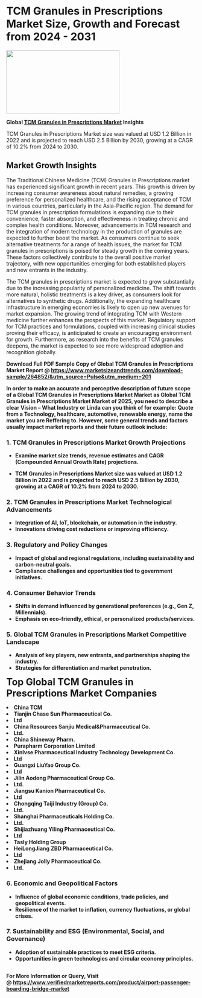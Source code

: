 <H1>TCM Granules in Prescriptions Market Size, Growth and Forecast from 2024 - 2031</H1><img class="aligncenter size-medium wp-image-584254" src="https://thirdeyenews.in/wp-content/uploads/2024/09/Global-Market-Research-300x168.jpeg" alt="" width="300" height="168" /><p><strong>Global&nbsp;<a href="https://www.marketsizeandtrends.com/download-sample/264852/&amp;utm_source=Pulse&amp;utm_medium=201">TCM Granules in Prescriptions Market</a> Insights</strong></p><p>TCM Granules in Prescriptions Market size was valued at USD 1.2 Billion in 2022 and is projected to reach USD 2.5 Billion by 2030, growing at a CAGR of 10.2% from 2024 to 2030.</p><p><h2>Market Growth Insights</h2> <p>The Traditional Chinese Medicine (TCM) Granules in Prescriptions market has experienced significant growth in recent years. This growth is driven by increasing consumer awareness about natural remedies, a growing preference for personalized healthcare, and the rising acceptance of TCM in various countries, particularly in the Asia-Pacific region. The demand for TCM granules in prescription formulations is expanding due to their convenience, faster absorption, and effectiveness in treating chronic and complex health conditions. Moreover, advancements in TCM research and the integration of modern technology in the production of granules are expected to further boost the market. As consumers continue to seek alternative treatments for a range of health issues, the market for TCM granules in prescriptions is poised for steady growth in the coming years. These factors collectively contribute to the overall positive market trajectory, with new opportunities emerging for both established players and new entrants in the industry.</p> <p><strong></strong></p> <p>The TCM granules in prescriptions market is expected to grow substantially due to the increasing popularity of personalized medicine. The shift towards more natural, holistic treatments is a key driver, as consumers look for alternatives to synthetic drugs. Additionally, the expanding healthcare infrastructure in emerging economies is likely to open up new avenues for market expansion. The growing trend of integrating TCM with Western medicine further enhances the prospects of this market. Regulatory support for TCM practices and formulations, coupled with increasing clinical studies proving their efficacy, is anticipated to create an encouraging environment for growth. Furthermore, as research into the benefits of TCM granules deepens, the market is expected to see more widespread adoption and recognition globally. <p><strong></p><p><span class=""><strong>Download Full PDF Sample Copy of Global TCM Granules in Prescriptions Market Report</strong> @ <a href="https://www.marketsizeandtrends.com/download-sample/264852/&amp;utm_source=Pulse&amp;utm_medium=201" target="_blank">https://www.marketsizeandtrends.com/download-sample/264852/&amp;utm_source=Pulse&amp;utm_medium=201</a></span></p><p>In order to make an accurate and perceptive description of future scope of a Global&nbsp;TCM Granules in Prescriptions Market Market as Global&nbsp;TCM Granules in Prescriptions Market Market of 2025, you need to describe a clear Vision &ndash; What Industry or Linda can you think of for example: Quote from a Technology, healthcare, automotive, renewable energy, name the market you are Reffering to. However, some general trends and factors usually impact market reports and their future outlook include:</p><h3>1.&nbsp;<strong>TCM Granules in Prescriptions Market Growth Projections</strong></h3><ul><li>Examine market size trends, revenue estimates and CAGR (Compounded Annual Growth Rate) projections.</li><li><p>TCM Granules in Prescriptions Market size was valued at USD 1.2 Billion in 2022 and is projected to reach USD 2.5 Billion by 2030, growing at a CAGR of 10.2% from 2024 to 2030.</p></li></ul><h3>2.&nbsp;<strong>TCM Granules in Prescriptions Market Technological Advancements</strong></h3><ul><li>Integration of AI, IoT, blockchain, or automation in the industry.</li><li>Innovations driving cost reductions or improving efficiency.</li></ul><h3>3.&nbsp;<strong>Regulatory and Policy Changes</strong></h3><ul><li>Impact of global and regional regulations, including sustainability and carbon-neutral goals.</li><li>Compliance challenges and opportunities tied to government initiatives.</li></ul><h3>4.&nbsp;<strong>Consumer Behavior Trends</strong></h3><ul><li>Shifts in demand influenced by generational preferences (e.g., Gen Z, Millennials).</li><li>Emphasis on eco-friendly, ethical, or personalized products/services.</li></ul><h3>5.&nbsp;<strong>Global TCM Granules in Prescriptions Market Competitive Landscape</strong></h3><ul><li>Analysis of key players, new entrants, and partnerships shaping the industry.</li><li>Strategies for differentiation and market penetration.</li></ul><p data-pm-slice="1 1 []"><span style="color: inherit; font-family: inherit; font-size: 25px;">Top Global TCM Granules in Prescriptions Market Companies</span></p><div class="" data-test-id=""><p><li>China TCM</li><li> Tianjin Chase Sun Pharmaceutical Co.</li><li>Ltd</li><li> China Resources Sanjiu Medical&Pharmaceutical Co.</li><li>Ltd.</li><li> China Shineway Pharm.</li><li> Purapharm Corporation Limited</li><li> Xinlvse Pharmaceutical Industry Technology Development Co.</li><li> Ltd</li><li> Guangxi LiuYao Group Co.</li><li> Ltd</li><li> Jilin Aodong Pharmaceutical Group Co.</li><li>Ltd.</li><li> Jiangsu Kanion Pharmaceutical Co.</li><li>Ltd</li><li> Chongqing Taiji Industry (Group) Co.</li><li>Ltd.</li><li> Shanghai Pharmaceuticals Holding Co.</li><li>Ltd.</li><li> Shijiazhuang Yiling Pharmaceutical Co.</li><li>Ltd</li><li> Tasly Holding Group</li><li> HeiLongJiang ZBD Pharmaceutical Co.</li><li> Ltd</li><li> Zhejiang Jolly Pharmaceutical Co.</li><li> Ltd.</li></p></div><h3>6.&nbsp;<strong>Economic and Geopolitical Factors</strong></h3><ul><li>Influence of global economic conditions, trade policies, and geopolitical events.</li><li>Resilience of the market to inflation, currency fluctuations, or global crises.</li></ul><h3>7.&nbsp;<strong>Sustainability and ESG (Environmental, Social, and Governance)</strong></h3><ul><li>Adoption of sustainable practices to meet ESG criteria.</li><li>Opportunities in green technologies and circular economy principles.</li></ul><h2><strong style="font-size: 14px;">For More Information or Query, Visit @&nbsp;</strong><a style="background-color: #ffffff; font-size: 14px;" href="https://www.marketsizeandtrends.com/report/tcm-granules-in-prescriptions-market/" target="_blank">https://www.verifiedmarketreports.com/product/airport-passenger-boarding-bridge-market</a></h2>
